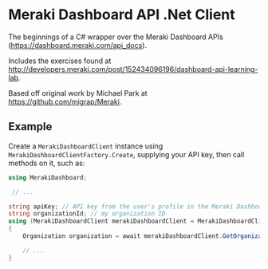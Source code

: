 # Meraki Dashboard API .Net Client

The beginnings of a C# wrapper over the Meraki Dashboard APIs (https://dashboard.meraki.com/api_docs).

Includes the exercises found at http://developers.meraki.com/post/152434096196/dashboard-api-learning-lab. 

Based off original work by Michael Park at https://github.com/migrap/Meraki.

## Example

Create a `MerakiDashboardClient` instance using `MerakiDashboardClientFactory.Create`, supplying your API key, 
then call methods on it, such as:

``` C#
using MerakiDashboard;

 // ...

string apiKey; // API key from the user's profile in the Meraki Dashboard
string organizationId; // my organization ID
using (MerakiDashboardClient merakiDashboardClient = MerakiDashboardClientFactory.Create(apiKey))
{
	Organization organization = await merakiDashboardClient.GetOrganizationAsync(organizationId);

	// ...
}
```